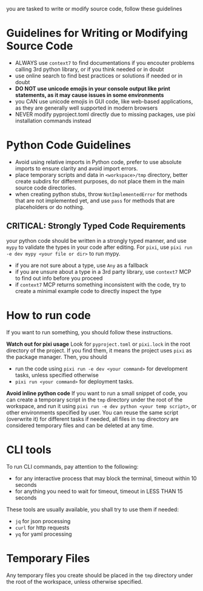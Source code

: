 you are tasked to write or modify source code, follow these guidelines

# Guidelines for Writing or Modifying Source Code
- ALWAYS use `context7` to find documentations if you encouter problems calling 3rd python library, or if you think needed or in doubt
- use online search to find best practices or solutions if needed or in doubt
- **DO NOT use unicode emojis in your console output like print statements, as it may cause issues in some environments**
- you CAN use unicode emojis in GUI code, like web-based applications, as they are generally well supported in modern browsers
- NEVER modify pyproject.toml directly due to missing packages, use pixi installation commands instead

# Python Code Guidelines

- Avoid using relative imports in Python code, prefer to use absolute imports to ensure clarity and avoid import errors.
- place temporary scripts and data in `<workspace>/tmp` directory, better create subdirs for different purposes, do not place them in the main source code directories.
- when creating python stubs, throw `NotImplementedError` for methods that are not implemented yet, and use `pass` for methods that are placeholders or do nothing.

## CRITICAL: Strongly Typed Code Requirements

your python code should be written in a strongly typed manner, and use `mypy` to validate the types in your code after editing. For `pixi`, use `pixi run -e dev mypy <your file or dir>` to run mypy.

- if you are not sure about a type, use `Any` as a fallback
- if you are unsure about a type in a 3rd party library, use `context7` MCP to find out info before you proceed
- if `context7` MCP returns something inconsistent with the code, try to create a minimal example code to directly inspect the type

# How to run code

If you want to run something, you should follow these instructions.

**Watch out for pixi usage**
Look for `pyproject.toml` or `pixi.lock` in the root directory of the project. If you find them, it means the project uses `pixi` as the package manager. Then, you should 
- run the code using `pixi run -e dev <your command>` for development tasks, unless specified otherwise
- `pixi run <your command>` for deployment tasks.

**Avoid inline python code**
If you want to run a small snippet of code, you can create a temporary script in the `tmp` directory under the root of the workspace, and run it using `pixi run -e dev python <your temp script>`, or other environments specified by user. You can reuse the same script (overwrite it) for different tasks if needed, all files in `tmp` directory are considered temporary files and can be deleted at any time.

# CLI tools

To run CLI commands, pay attention to the following:
- for any interactive process that may block the terminal, timeout within 10 seconds
- for anything you need to wait for timeout, timeout in LESS THAN 15 seconds

These tools are usually available, you shall try to use them if needed:
- `jq` for json processing
- `curl` for http requests
- `yq` for yaml processing

# Temporary Files

Any temporary files you create should be placed in the `tmp` directory under the root of the workspace, unless otherwise specified. 
